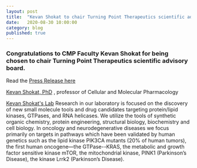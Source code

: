 ```yaml
---
layout: post
title:  "Kevan Shokat to chair Turning Point Therapeutics scientific advisory board"
date:   2020-08-30 10:00:00
category: blog
published: true
---
```


### Congratulations to CMP Faculty Kevan Shokat for being chosen to chair Turning Point Therapeutics scientific advisory board.

Read the [Press Release here](https://www.biospace.com/article/releases/turning-point-therapeutics-announces-scientific-advisory-boardpreeminent-leaders-in-cancer-signaling-pathways-and-dysregulated-protein-kinases-to-advise-company-s-early-pipeline-development/)

[Kevan Shokat, PhD](http://profiles.ucsf.edu/kevan.skokat) , professor of Cellular and Molecular Pharmacology

[Kevan Shokat's Lab](http://shokatlab.ucsf.edu/)
 Research in our laboratory is focused on the discovery of new small molecule tools and drug candidates targeting protein/lipid kinases, GTPases, and RNA helicases. We utilize the tools of synthetic organic chemistry, protein engineering, structural biology, biochemistry and cell biology. In oncology and neurodegenerative diseases we focus primarily on targets in pathways which have been validated by human genetics such as the lipid kinase PIK3CA mutants (20% of human tumors), the first human oncogene—the GTPase--KRAS, the metabolic and growth factor sensitive kinase mTOR, the mitochondrial kinase, PINK1 (Parkinson’s Disease), the kinase Lrrk2 (Parkinson’s Disease).
